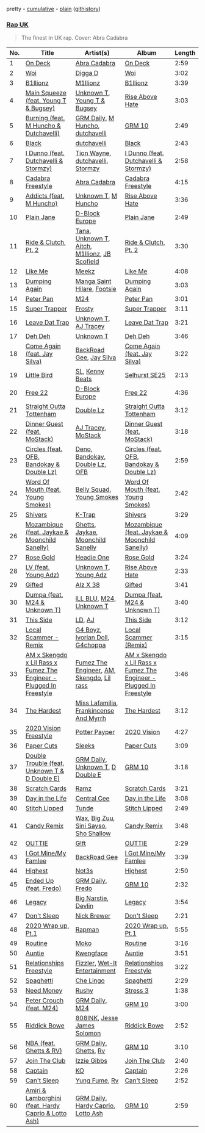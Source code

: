 pretty - [cumulative](https://github.com/mackorone/spotify-playlist-archive/blob/master/playlists/cumulative/Rap%20UK.md) - [plain](https://github.com/mackorone/spotify-playlist-archive/blob/master/playlists/plain/37i9dQZF1DX6PKX5dyBKeq) ([githistory](https://github.githistory.xyz/mackorone/spotify-playlist-archive/blob/master/playlists/plain/37i9dQZF1DX6PKX5dyBKeq))

### [Rap UK](https://open.spotify.com/playlist/37i9dQZF1DX6PKX5dyBKeq)

> The finest in UK rap. Cover: Abra Cadabra

| No. | Title | Artist(s) | Album | Length |
|---|---|---|---|---|
| 1 | [On Deck](https://open.spotify.com/track/34YkG2pMNOldalZtevHztN) | [Abra Cadabra](https://open.spotify.com/artist/1ZHk8dteZz6Vi2HFp4hGoM) | [On Deck](https://open.spotify.com/album/1nr8LxzUvc6iQsG2bFK8Rd) | 2:59 |
| 2 | [Woi](https://open.spotify.com/track/69F4G9WD5U1vKrpaCiLznl) | [Digga D](https://open.spotify.com/artist/57n1OF36WvtOeATY6WQ6iw) | [Woi](https://open.spotify.com/album/77qJnRUCy175akzXSXxZ5r) | 3:02 |
| 3 | [B1llionz](https://open.spotify.com/track/0nUwolJufgmbOqAGjhE16b) | [M1llionz](https://open.spotify.com/artist/5ZD4VhNTUEnEBTlWQPeyzq) | [B1llionz](https://open.spotify.com/album/6H3VhZVEemPCzAKJV6ogsC) | 3:39 |
| 4 | [Main Squeeze (feat. Young T & Bugsey)](https://open.spotify.com/track/33tQxnt1Q1kuJXN5TfrMDA) | [Unknown T](https://open.spotify.com/artist/3iAhNz3e31lBuXYOsqGsf3), [Young T & Bugsey](https://open.spotify.com/artist/6M6XXCcO5gI68XpIlrUL3Z) | [Rise Above Hate](https://open.spotify.com/album/1ayupZtO3Z583NZ4HNPRmg) | 3:03 |
| 5 | [Burning (feat. M Huncho & Dutchavelli)](https://open.spotify.com/track/3fAa5d2KhtXJ1gxB1wobQz) | [GRM Daily](https://open.spotify.com/artist/4PCeJ2EIn3YtzYYRsHHWyy), [M Huncho](https://open.spotify.com/artist/491U1PrV1EoQuhM0aUCn9r), [dutchavelli](https://open.spotify.com/artist/2tPR06hLUvH5aIY3JXNIxY) | [GRM 10](https://open.spotify.com/album/01hcMlcR5FUjoSAKxlVPxK) | 2:49 |
| 6 | [Black](https://open.spotify.com/track/3PfZ5k91tflSkuOKP2IOk7) | [dutchavelli](https://open.spotify.com/artist/2tPR06hLUvH5aIY3JXNIxY) | [Black](https://open.spotify.com/album/0FyCXLQ6ZcUTteSQGZMBsr) | 2:43 |
| 7 | [I Dunno (feat. Dutchavelli & Stormzy)](https://open.spotify.com/track/3B0WbRucJ6ZIla2G9IVt2E) | [Tion Wayne](https://open.spotify.com/artist/7b79bQFziJFedJb75k6hFt), [dutchavelli](https://open.spotify.com/artist/2tPR06hLUvH5aIY3JXNIxY), [Stormzy](https://open.spotify.com/artist/2SrSdSvpminqmStGELCSNd) | [I Dunno (feat. Dutchavelli & Stormzy)](https://open.spotify.com/album/4HFf49hM2U0n27vIms1OjU) | 2:58 |
| 8 | [Cadabra Freestyle](https://open.spotify.com/track/1qVt76phmjTyjZVMaaLGMn) | [Abra Cadabra](https://open.spotify.com/artist/1ZHk8dteZz6Vi2HFp4hGoM) | [Cadabra Freestyle](https://open.spotify.com/album/6JVGBnNV8H4YIrVSS0DRH1) | 4:15 |
| 9 | [Addicts (feat. M Huncho)](https://open.spotify.com/track/0QJRDx111g3E2GfM24DMyo) | [Unknown T](https://open.spotify.com/artist/3iAhNz3e31lBuXYOsqGsf3), [M Huncho](https://open.spotify.com/artist/491U1PrV1EoQuhM0aUCn9r) | [Rise Above Hate](https://open.spotify.com/album/1ayupZtO3Z583NZ4HNPRmg) | 3:36 |
| 10 | [Plain Jane](https://open.spotify.com/track/3um4i2Iz7V1k3xoovwg91R) | [D-Block Europe](https://open.spotify.com/artist/5VadK1havLhK1OpKYsXv9y) | [Plain Jane](https://open.spotify.com/album/1BytsId0KoI309YrKfNWdL) | 2:49 |
| 11 | [Ride & Clutch, Pt. 2](https://open.spotify.com/track/62qXJkcgRpRXZ9ReEeBufd) | [Tana](https://open.spotify.com/artist/0tXy5zpaiYS1HSe5K7W8oL), [Unknown T](https://open.spotify.com/artist/3iAhNz3e31lBuXYOsqGsf3), [Aitch](https://open.spotify.com/artist/2PJEagPIxaBugeMjIyKVXF), [M1llionz](https://open.spotify.com/artist/5ZD4VhNTUEnEBTlWQPeyzq), [JB Scofield](https://open.spotify.com/artist/13eBAN8IqzICKLq1BzGmqj) | [Ride & Clutch, Pt. 2](https://open.spotify.com/album/3uRME1xN2gAbgHgVF2YSHJ) | 3:30 |
| 12 | [Like Me](https://open.spotify.com/track/5nCHcEXnHqjeBZSP2vAShN) | [Meekz](https://open.spotify.com/artist/1Pm6hTRjgSkT3B4FCQpW4g) | [Like Me](https://open.spotify.com/album/585IaYP3GRH5yiBW9gNOYf) | 4:08 |
| 13 | [Dumping Again](https://open.spotify.com/track/6bWVnf258N4eOn1NcOZFhs) | [Manga Saint Hilare](https://open.spotify.com/artist/0jU1Tdr7ONlgk0Ey9JgXra), [Footsie](https://open.spotify.com/artist/32Z7rpzefCIn0GZ8XwzrwX) | [Dumping Again](https://open.spotify.com/album/0ucKLP8cWG5LRx86oy7O9v) | 3:03 |
| 14 | [Peter Pan](https://open.spotify.com/track/1G6IZJSjq74VViRWLEIcZl) | [M24](https://open.spotify.com/artist/601bmA9VRZnMVclsxG7W6T) | [Peter Pan](https://open.spotify.com/album/1o8T2sWNoh1Zk0NCuex4eC) | 3:01 |
| 15 | [Super Trapper](https://open.spotify.com/track/0900H13mmvGWQqHwR2U2i5) | [Frosty](https://open.spotify.com/artist/2uaGbYYR6MVKSR371T3a7p) | [Super Trapper](https://open.spotify.com/album/4tGpKsurHbPtZ2pKzk2uLL) | 3:11 |
| 16 | [Leave Dat Trap](https://open.spotify.com/track/5vR65o6UhwcmQqaNtLzNOX) | [Unknown T](https://open.spotify.com/artist/3iAhNz3e31lBuXYOsqGsf3), [AJ Tracey](https://open.spotify.com/artist/4Xi6LSfFqv26XgP9NKN26U) | [Leave Dat Trap](https://open.spotify.com/album/0b175Yqe97hNfvJh5IzKeR) | 3:21 |
| 17 | [Deh Deh](https://open.spotify.com/track/2NgHH0haXsEMQIrPCUkrUB) | [Unknown T](https://open.spotify.com/artist/3iAhNz3e31lBuXYOsqGsf3) | [Deh Deh](https://open.spotify.com/album/7yQUvPJcm1TLsCQ5XBDAq3) | 3:46 |
| 18 | [Come Again (feat. Jay Silva)](https://open.spotify.com/track/3E0XIOoBAegvg2PIPB5nfq) | [BackRoad Gee](https://open.spotify.com/artist/51op6E2hjkeutwFhgw32mL), [Jay Silva](https://open.spotify.com/artist/2ZZeg0DRFctMk31djpkqCb) | [Come Again (feat. Jay Silva)](https://open.spotify.com/album/0DatvMyfru7RrOdIufoYXc) | 3:22 |
| 19 | [Little Bird](https://open.spotify.com/track/52pJZjqutX063UaQHrTuDU) | [SL](https://open.spotify.com/artist/0wY1K9SgxbaRfoFRmSR5x5), [Kenny Beats](https://open.spotify.com/artist/1rHOtdmGNr5vcYNw5v7QGC) | [Selhurst SE25](https://open.spotify.com/album/3HrfVLxN4Jg8uoZroCAobW) | 2:13 |
| 20 | [Free 22](https://open.spotify.com/track/0oS2O93E2VLWwIyigtc8Ci) | [D-Block Europe](https://open.spotify.com/artist/5VadK1havLhK1OpKYsXv9y) | [Free 22](https://open.spotify.com/album/4b7vnba7fk1neWULFhJdyu) | 4:36 |
| 21 | [Straight Outta Tottenham](https://open.spotify.com/track/38FuyDrfEdrXIeMDRzeF3n) | [Double Lz](https://open.spotify.com/artist/4Al9wqYpl2Yi1XfUrDrZmS) | [Straight Outta Tottenham](https://open.spotify.com/album/26JyHdoRmL8JzzNNdzKpXU) | 3:12 |
| 22 | [Dinner Guest (feat. MoStack)](https://open.spotify.com/track/5y0ekFHNfFbjKhZlguSzdf) | [AJ Tracey](https://open.spotify.com/artist/4Xi6LSfFqv26XgP9NKN26U), [MoStack](https://open.spotify.com/artist/14H15rElxdGClICOZXEYHP) | [Dinner Guest (feat. MoStack)](https://open.spotify.com/album/3x6KN8REz9x0Tu402VLxZG) | 3:18 |
| 23 | [Circles (feat. OFB, Bandokay & Double Lz)](https://open.spotify.com/track/5TazMTxxEsLZMwnjjdb5t9) | [Deno](https://open.spotify.com/artist/58ICshZ0AgBMNJiLHK3U8l), [Bandokay](https://open.spotify.com/artist/0CqfkYr7CBuSySa4wUBChE), [Double Lz](https://open.spotify.com/artist/4Al9wqYpl2Yi1XfUrDrZmS), [OFB](https://open.spotify.com/artist/0koPE9U3b5XYArKa7R2TLm) | [Circles (feat. OFB, Bandokay & Double Lz)](https://open.spotify.com/album/0CnIY05VI9uCGgZ8ufPXHS) | 2:59 |
| 24 | [Word Of Mouth (feat. Young Smokes)](https://open.spotify.com/track/4yrTYIctxMKhYix5LzyQTB) | [Belly Squad](https://open.spotify.com/artist/1EWnP7piatUeXggTXofm5g), [Young Smokes](https://open.spotify.com/artist/1FZXn3cBcL21pBiGTwyKCh) | [Word Of Mouth (feat. Young Smokes)](https://open.spotify.com/album/0THShTYwPCZ3XbQ9LewatQ) | 2:42 |
| 25 | [Shivers](https://open.spotify.com/track/4H3WOS82hXoKzHdPPApR2t) | [K-Trap](https://open.spotify.com/artist/39XT9gMoNmMCOlvTTR273m) | [Shivers](https://open.spotify.com/album/1aCeONYwhA5AFENEzxJmv7) | 3:29 |
| 26 | [Mozambique (feat. Jaykae & Moonchild Sanelly)](https://open.spotify.com/track/0M9jP4EU62RY40mQCxK8AT) | [Ghetts](https://open.spotify.com/artist/7zJL978NtANOysfGY21ty6), [Jaykae](https://open.spotify.com/artist/1sLYZv95ZXwVfyGHan5w45), [Moonchild Sanelly](https://open.spotify.com/artist/6aDX1jzNVAI9enlQzW0Pgw) | [Mozambique (feat. Jaykae & Moonchild Sanelly)](https://open.spotify.com/album/3NmI81gPs3Z5OLaOoiPoCf) | 4:09 |
| 27 | [Rose Gold](https://open.spotify.com/track/02dADQ1lF2YLpDYDXLNifI) | [Headie One](https://open.spotify.com/artist/6UCQYrcJ6wab6gnQ89OJFh) | [Rose Gold](https://open.spotify.com/album/31AOMKSV1Y2mXnbGb0uo07) | 3:24 |
| 28 | [LV (feat. Young Adz)](https://open.spotify.com/track/1R9McPC0cJLA9c1vneyN9p) | [Unknown T](https://open.spotify.com/artist/3iAhNz3e31lBuXYOsqGsf3), [Young Adz](https://open.spotify.com/artist/396eHybVCEUr0PcED4yFga) | [Rise Above Hate](https://open.spotify.com/album/1ayupZtO3Z583NZ4HNPRmg) | 2:33 |
| 29 | [Gifted](https://open.spotify.com/track/2CRdvdYGyB7AyjNWqW6sF9) | [Alz X 38](https://open.spotify.com/artist/7nwUxFqqeyUzyYaS7D9lw8) | [Gifted](https://open.spotify.com/album/4fhLSTsCjPkU4SWC0ICkvR) | 3:41 |
| 30 | [Dumpa (feat. M24 & Unknown T)](https://open.spotify.com/track/0g73q6pMcCP6DEde6t0rnM) | [iLL BLU](https://open.spotify.com/artist/550Zxz0BTZi3yd8gX9QINw), [M24](https://open.spotify.com/artist/601bmA9VRZnMVclsxG7W6T), [Unknown T](https://open.spotify.com/artist/3iAhNz3e31lBuXYOsqGsf3) | [Dumpa (feat. M24 & Unknown T)](https://open.spotify.com/album/1vn7Zc9bqA17LeBX3q4s7B) | 3:40 |
| 31 | [This Side](https://open.spotify.com/track/0XGFIC2IBB33nWwGLJkwrO) | [LD](https://open.spotify.com/artist/4eQGLO5ExQniSLvj5NjW6m), [AJ](https://open.spotify.com/artist/4fUHIq4b5WARbnYXe2UH2x) | [This Side](https://open.spotify.com/album/7aTKawZyE7Ve6tzuSH7pOb) | 3:12 |
| 32 | [Local Scammer - Remix](https://open.spotify.com/track/0JsSV6dPUSdoZN6RZqTNpZ) | [G4 Boyz](https://open.spotify.com/artist/4ZtqSJYEh407LR6NM5hNcS), [Ivorian Doll](https://open.spotify.com/artist/5zWJtrglcTFohMajO2qrgd), [G4choppa](https://open.spotify.com/artist/27NMpKmQTbEGZ4R6kFrHoy) | [Local Scammer (Remix)](https://open.spotify.com/album/3PcNk44symsLzSATCD9N90) | 3:15 |
| 33 | [AM x Skengdo x Lil Rass x Fumez The Engineer - Plugged In Freestyle](https://open.spotify.com/track/4pOLHDVgb2PleHg1rBjbm8) | [Fumez The Engineer](https://open.spotify.com/artist/0ksX396B3t2Gt8kwr0BJZk), [AM](https://open.spotify.com/artist/6qYIqnnJM4TkFtVKiqQgmm), [Skengdo](https://open.spotify.com/artist/3LmkRGuUav9Un8TDMjwKSg), [Lil rass](https://open.spotify.com/artist/6QZNskD3HX5Xx5qfuZsBqQ) | [AM x Skengdo x Lil Rass x Fumez The Engineer - Plugged In Freestyle](https://open.spotify.com/album/6vI2z8JU9kSUqSdZwoUWlc) | 3:46 |
| 34 | [The Hardest](https://open.spotify.com/track/0KfcN2Luha3hKbVqsxKBuK) | [Miss Lafamilia](https://open.spotify.com/artist/5RUIxQGzPzXUD19Rb3W4e9), [Frankincense And Myrrh](https://open.spotify.com/artist/6iCeejU3tyx0gGViJ5khsV) | [The Hardest](https://open.spotify.com/album/448sROPDuKDDtARATZDOpt) | 3:12 |
| 35 | [2020 Vision Freestyle](https://open.spotify.com/track/7HA5LmTqMP6SIq7kSqOkuM) | [Potter Payper](https://open.spotify.com/artist/7bZpYWk0ZZN7CkOeXbAY0Z) | [2020 Vision](https://open.spotify.com/album/6HpZzHqFHKO7aRpOxgPacg) | 4:27 |
| 36 | [Paper Cuts](https://open.spotify.com/track/3IalJbvP5idRvSXUjrxfgs) | [Sleeks](https://open.spotify.com/artist/18UMkfg7oAqJ92nqPvHkPW) | [Paper Cuts](https://open.spotify.com/album/1DMAQYfOEAtckjX3ejp57W) | 3:09 |
| 37 | [Double Trouble (feat. Unknown T & D Double E)](https://open.spotify.com/track/44tJBAlfzA1tRdLoEQ4vxr) | [GRM Daily](https://open.spotify.com/artist/4PCeJ2EIn3YtzYYRsHHWyy), [Unknown T](https://open.spotify.com/artist/3iAhNz3e31lBuXYOsqGsf3), [D Double E](https://open.spotify.com/artist/6bwkMlweHsBCpI2a0C5nnN) | [GRM 10](https://open.spotify.com/album/01hcMlcR5FUjoSAKxlVPxK) | 3:18 |
| 38 | [Scratch Cards](https://open.spotify.com/track/2A1HU77kEjDWsaHZ0BYMaB) | [Ramz](https://open.spotify.com/artist/6ywXRaHY7m2DJ0dd7CsLAB) | [Scratch Cards](https://open.spotify.com/album/3sh3VABq5ndvAQSSnoW3FL) | 3:21 |
| 39 | [Day in the Life](https://open.spotify.com/track/0qSSfVh97cz3Wqp6NB9Y4d) | [Central Cee](https://open.spotify.com/artist/5H4yInM5zmHqpKIoMNAx4r) | [Day in the Life](https://open.spotify.com/album/10A56zZC5Y41O4ZdVmfVhU) | 3:08 |
| 40 | [Stitch Lipped](https://open.spotify.com/track/7v4tpel9Szyie04GWIRlmu) | [Tunde](https://open.spotify.com/artist/0sOjyMhtDzH1DSvcPjVXsi) | [Stitch Lipped](https://open.spotify.com/album/17yzdGqV7nQsOxNE4vegUV) | 2:49 |
| 41 | [Candy Remix](https://open.spotify.com/track/4JCMgch82iDW2Q4LRk7OFW) | [Wax](https://open.spotify.com/artist/2aFHxt3VFFnhNYik32Pvvt), [Big Zuu](https://open.spotify.com/artist/3FyA6R41UYLDXfRRcaOhh5), [Sini Sayso](https://open.spotify.com/artist/5vyvIMsq50JKQ6TICCeXhL), [Sho Shallow](https://open.spotify.com/artist/2fjdHQlpcy2PN7qs04pyhK) | [Candy Remix](https://open.spotify.com/album/3jYGwK5OOpn90xbkSz8F0x) | 3:48 |
| 42 | [OUTTIE](https://open.spotify.com/track/6tpexQbea9dfCfbbpwp1B3) | [G!ft](https://open.spotify.com/artist/5dmyNQ4NmCkkV6Ilf9l7Xm) | [OUTTIE](https://open.spotify.com/album/2AKnMUdKA2f5xZ2NciFLHJ) | 2:29 |
| 43 | [I Got Mine/My Famlee](https://open.spotify.com/track/1Ajyg8JgRdkNxY7UbgZiIM) | [BackRoad Gee](https://open.spotify.com/artist/51op6E2hjkeutwFhgw32mL) | [I Got Mine/My Famlee](https://open.spotify.com/album/1UFeOZNFNwptIXBD2JyV0l) | 3:39 |
| 44 | [Highest](https://open.spotify.com/track/6OUsOailbuLXIx430WVbED) | [Not3s](https://open.spotify.com/artist/40NRiKuuhj1pgGYppptlBO) | [Highest](https://open.spotify.com/album/4FUAyUwLwNwkXRmUqc71OM) | 2:50 |
| 45 | [Ended Up (feat. Fredo)](https://open.spotify.com/track/5RgMr8dngeaTaaTALdYdpy) | [GRM Daily](https://open.spotify.com/artist/4PCeJ2EIn3YtzYYRsHHWyy), [Fredo](https://open.spotify.com/artist/3rbtPd0NcvhO2AzMfzx90z) | [GRM 10](https://open.spotify.com/album/01hcMlcR5FUjoSAKxlVPxK) | 2:32 |
| 46 | [Legacy](https://open.spotify.com/track/2vnvQHHVTvlDl5s60l1zQ2) | [Big Narstie](https://open.spotify.com/artist/4ITNzglfuGtfHgDu29GIMW), [Devlin](https://open.spotify.com/artist/7Ks3elJhSP20mD04lgiA68) | [Legacy](https://open.spotify.com/album/4r8aP8hpRennQM6Z3RI7mt) | 3:54 |
| 47 | [Don't Sleep](https://open.spotify.com/track/70dAhHaNpyVSpiIaikbo2p) | [Nick Brewer](https://open.spotify.com/artist/208noPGY2GqJdxhq09SoSR) | [Don't Sleep](https://open.spotify.com/album/5rQlv7bqYV1s4g6y6KcKP4) | 2:21 |
| 48 | [2020 Wrap up, Pt.1](https://open.spotify.com/track/7rppe55MpAAW8EZwcp58r8) | [Rapman](https://open.spotify.com/artist/6Hsj5SMjd58bxrw7I0qfyi) | [2020 Wrap up, Pt.1](https://open.spotify.com/album/1fHvdlZnR1wl9u93GFEy1d) | 5:55 |
| 49 | [Routine](https://open.spotify.com/track/4qj2YNqCEdL0viO33eKTyN) | [Moko](https://open.spotify.com/artist/1SNK64zmUMbnh5bVIVYARH) | [Routine](https://open.spotify.com/album/5bev2WaLVXXeZv4zm8yfiI) | 3:16 |
| 50 | [Auntie](https://open.spotify.com/track/30COZvE9k7Nz99ZRhXHCr9) | [Kwengface](https://open.spotify.com/artist/5O1YiYFy3CEWD2lkOmoerV) | [Auntie](https://open.spotify.com/album/0953RcIVpb65L5AmdAi2VF) | 3:51 |
| 51 | [Relationships Freestyle](https://open.spotify.com/track/4jQhnF2FN2GbSUlOX7spt6) | [Fizzler](https://open.spotify.com/artist/3vyuuoDKTcHVWVfkQd5aMV), [Wet-It Entertainment](https://open.spotify.com/artist/4RvxAF8CJJrHTbZgGYj9c0) | [Relationships Freestyle](https://open.spotify.com/album/0cuIHz80781v3xusHuMAeO) | 3:22 |
| 52 | [Spaghetti](https://open.spotify.com/track/392kL2urH991lfPm78Hf0a) | [Che Lingo](https://open.spotify.com/artist/0xNKgWtSixAqcwJLM2c8ez) | [Spaghetti](https://open.spotify.com/album/3n3tlSaN5RIA4eVHJAjKAD) | 2:29 |
| 53 | [Need Money](https://open.spotify.com/track/5yzqwhduwDnh0aqZVHBJqa) | [Rushy](https://open.spotify.com/artist/0Mf9AMLaP102sdJQ3Xqm6J) | [Stress 3](https://open.spotify.com/album/4nriow6xdrOvc4XpzqMmC6) | 1:38 |
| 54 | [Peter Crouch (feat. M24)](https://open.spotify.com/track/0ighDfjJIxeB6vsg5P7YUu) | [GRM Daily](https://open.spotify.com/artist/4PCeJ2EIn3YtzYYRsHHWyy), [M24](https://open.spotify.com/artist/601bmA9VRZnMVclsxG7W6T) | [GRM 10](https://open.spotify.com/album/01hcMlcR5FUjoSAKxlVPxK) | 3:00 |
| 55 | [Riddick Bowe](https://open.spotify.com/track/2cF3poyUsLAYzRniPYEJUm) | [808INK](https://open.spotify.com/artist/1eSFjbv86usit5ZF5ywtLf), [Jesse James Solomon](https://open.spotify.com/artist/6QNL63YF6rLawrWWhrrhYI) | [Riddick Bowe](https://open.spotify.com/album/6oP0gQpWqyEwTqwBE0dP5x) | 2:52 |
| 56 | [NBA (feat. Ghetts & RV)](https://open.spotify.com/track/4JpdY6ZgGOTNRyYtEZhymh) | [GRM Daily](https://open.spotify.com/artist/4PCeJ2EIn3YtzYYRsHHWyy), [Ghetts](https://open.spotify.com/artist/7zJL978NtANOysfGY21ty6), [Rv](https://open.spotify.com/artist/4VylF3B1rKCL5tdOJ8VL8o) | [GRM 10](https://open.spotify.com/album/01hcMlcR5FUjoSAKxlVPxK) | 3:10 |
| 57 | [Join The Club](https://open.spotify.com/track/62R9fb1Znz9vL4aENDE5cH) | [Izzie Gibbs](https://open.spotify.com/artist/3BdNGqMrOUmUQRSh6u6GHo) | [Join The Club](https://open.spotify.com/album/4vY9ZXsl9ZDp3sgt8S25qU) | 2:40 |
| 58 | [Captain](https://open.spotify.com/track/1lfAlqas0rSnb4JtRDcOVL) | [KO](https://open.spotify.com/artist/51xvY3ND0pMakkwfNJa3AN) | [Captain](https://open.spotify.com/album/5VDJxpSkHYxnNqdfdXrGBc) | 2:26 |
| 59 | [Can't Sleep](https://open.spotify.com/track/5V4ZZMwRopkKpRwKDQSZQt) | [Yung Fume](https://open.spotify.com/artist/1h5mZb0u9bcFGeViohj87o), [Rv](https://open.spotify.com/artist/4VylF3B1rKCL5tdOJ8VL8o) | [Can't Sleep](https://open.spotify.com/album/0M3d3V9MMgDnUzcXZPhxNI) | 2:52 |
| 60 | [Amiri & Lamborghini (feat. Hardy Caprio & Lotto Ash)](https://open.spotify.com/track/5ty1xIADqkW22bGdtEKUHN) | [GRM Daily](https://open.spotify.com/artist/4PCeJ2EIn3YtzYYRsHHWyy), [Hardy Caprio](https://open.spotify.com/artist/7FqkRutc4zWMrnEAUv3Xwd), [Lotto Ash](https://open.spotify.com/artist/1q4putin60VdRXfDSTl5f3) | [GRM 10](https://open.spotify.com/album/01hcMlcR5FUjoSAKxlVPxK) | 2:59 |